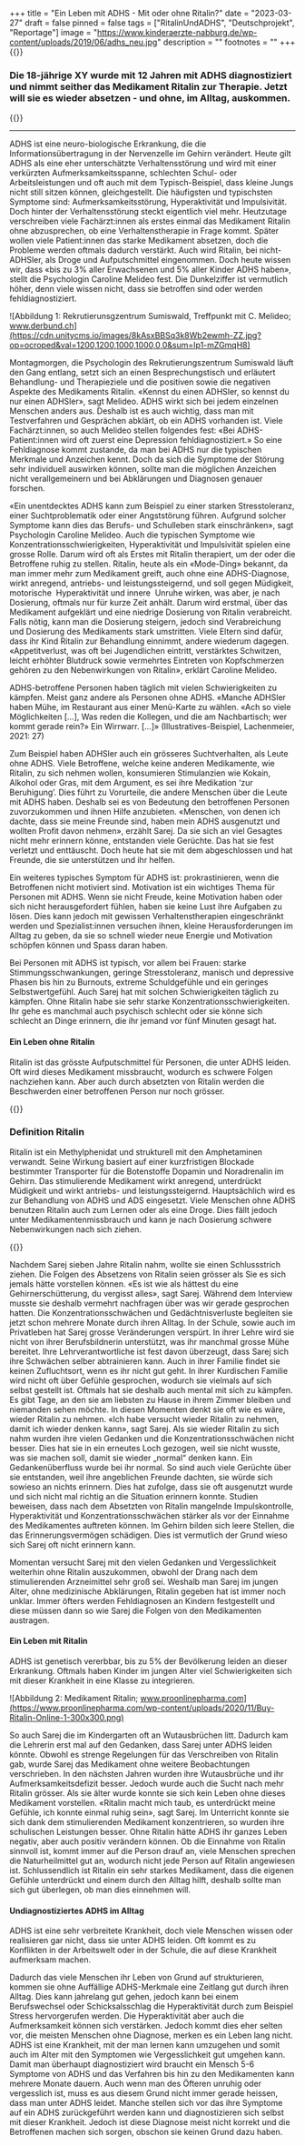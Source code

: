 +++
title = "Ein Leben mit ADHS - Mit oder ohne Ritalin?"
date = "2023-03-27"
draft = false
pinned = false
tags = ["RitalinUndADHS", "Deutschprojekt", "Reportage"]
image = "https://www.kinderaerzte-nabburg.de/wp-content/uploads/2019/06/adhs_neu.jpg"
description = ""
footnotes = ""
+++
{{<lead>}}

### Die 18-jährige XY wurde mit 12 Jahren mit ADHS diagnostiziert und nimmt seither das Medikament Ritalin zur Therapie. Jetzt will sie es wieder absetzen - und ohne, im Alltag, auskommen.

{{<lead>}}

<hr>

ADHS ist eine neuro-biologische Erkrankung, die die Informationsübertragung in der Nervenzelle im Gehirn verändert. Heute gilt ADHS als eine eher unterschätzte Verhaltensstörung und wird mit einer verkürzten Aufmerksamkeitsspanne, schlechten Schul- oder Arbeitsleistungen und oft auch mit dem Typisch-Beispiel, dass kleine Jungs nicht still sitzen können, gleichgestellt. Die häufigsten und typischsten Symptome sind: Aufmerksamkeitsstörung, Hyperaktivität und Impulsivität. Doch hinter der Verhaltensstörung steckt eigentlich viel mehr. Heutzutage verschreiben viele Fachärzt:innen als erstes einmal das Medikament Ritalin ohne abzusprechen, ob eine Verhaltenstherapie in Frage kommt. Später wollen viele Patient:innen das starke Medikament absetzen, doch die Probleme werden oftmals dadurch verstärkt. Auch wird Ritalin, bei nicht-ADHSler, als Droge und Aufputschmittel eingenommen. Doch heute wissen wir, dass «bis zu 3% aller Erwachsenen und 5% aller Kinder ADHS haben», stellt die Psychologin Caroline Melideo fest. Die Dunkelziffer ist vermutlich höher, denn viele wissen nicht, dass sie betroffen sind oder werden fehldiagnostiziert.

![Abbildung 1: Rekrutierunsgzentrum Sumiswald, Treffpunkt mit C. Melideo; www.derbund.ch](https://cdn.unitycms.io/images/8kAsxBBSq3k8Wb2ewmh-ZZ.jpg?op=ocroped&val=1200,1200,1000,1000,0,0&sum=Ip1-mZGmqH8)

Montagmorgen, die Psychologin des Rekrutierungszentrum Sumiswald läuft den Gang entlang, setzt sich an einen Besprechungstisch und erläutert Behandlung- und Therapieziele und die positiven sowie die negativen Aspekte des Medikaments Ritalin. «Kennst du einen ADHSler, so kennst du nur einen ADHSler», sagt Melideo. ADHS wirkt sich bei jedem einzelnen Menschen anders aus. Deshalb ist es auch wichtig, dass man mit Testverfahren und Gesprächen abklärt, ob ein ADHS vorhanden ist. Viele Fachärzt:innen, so auch Melideo stellen folgendes fest: «Bei ADHS-Patient:innen wird oft zuerst eine Depression fehldiagnostiziert.» So eine Fehldiagnose kommt zustande, da man bei ADHS nur die typischen Merkmale und Anzeichen kennt. Doch da sich die Symptome der Störung sehr individuell auswirken können, sollte man die möglichen Anzeichen nicht verallgemeinern und bei Abklärungen und Diagnosen genauer forschen.

«Ein unentdecktes ADHS kann zum Beispiel zu einer starken Stresstoleranz, einer Suchtproblematik oder einer Angststörung führen. Aufgrund solcher Symptome kann dies das Berufs- und Schulleben stark einschränken», sagt Psychologin Caroline Melideo. Auch die typischen Symptome wie Konzentrationsschwierigkeiten, Hyperaktivität und Impulsivität spielen eine grosse Rolle. Darum wird oft als Erstes mit Ritalin therapiert, um der oder die Betroffene ruhig zu stellen. Ritalin, heute als ein «Mode-Ding» bekannt, da man immer mehr zum Medikament greift, auch ohne eine ADHS-Diagnose, wirkt anregend, antriebs- und leistungssteigernd, und soll gegen Müdigkeit, motorische  Hyperaktivität und innere  Unruhe wirken, was aber, je nach Dosierung, oftmals nur für kurze Zeit anhält. Darum wird erstmal, über das Medikament aufgeklärt und eine niedrige Dosierung von Ritalin verabreicht. Falls nötig, kann man die Dosierung steigern, jedoch sind Verabreichung und Dosierung des Medikaments stark umstritten. Viele Eltern sind dafür, dass ihr Kind Ritalin zur Behandlung einnimmt, andere wiederum dagegen. «Appetitverlust, was oft bei Jugendlichen eintritt, verstärktes Schwitzen, leicht erhöhter Blutdruck sowie vermehrtes Eintreten von Kopfschmerzen gehören zu den Nebenwirkungen von Ritalin», erklärt Caroline Melideo.

ADHS-betroffene Personen haben täglich mit vielen Schwierigkeiten zu kämpfen. Meist ganz andere als Personen ohne ADHS. «Manche ADHSler haben Mühe, im Restaurant aus einer Menü-Karte zu wählen. «Ach so viele Möglichkeiten \[…], Was reden die Kollegen, und die am Nachbartisch; wer kommt gerade rein?» Ein Wirrwarr. \[…]» (Illustratives-Beispiel, Lachenmeier, 2021: 27)

Zum Beispiel haben ADHSler auch ein grösseres Suchtverhalten, als Leute ohne ADHS. Viele Betroffene, welche keine anderen Medikamente, wie Ritalin, zu sich nehmen wollen, konsumieren Stimulanzien wie Kokain, Alkohol oder Gras, mit dem Argument, es sei ihre Medikation ‘zur Beruhigung’. Dies führt zu Vorurteile, die andere Menschen über die Leute mit ADHS haben. Deshalb sei es von Bedeutung den betroffenen Personen zuvorzukommen und ihnen Hilfe anzubieten. «Menschen, von denen ich dachte, dass sie meine Freunde sind, haben mein ADHS ausgenutzt und wollten Profit davon nehmen», erzählt Sarej. Da sie sich an viel Gesagtes nicht mehr erinnern könne, entstanden viele Gerüchte. Das hat sie fest verletzt und enttäuscht. Doch heute hat sie mit dem abgeschlossen und hat Freunde, die sie unterstützen und ihr helfen.

Ein weiteres typisches Symptom für ADHS ist: prokrastinieren, wenn die Betroffenen nicht motiviert sind. Motivation ist ein wichtiges Thema für Personen mit ADHS. Wenn sie nicht Freude, keine Motivation haben oder sich nicht herausgefordert fühlen, haben sie keine Lust ihre Aufgaben zu lösen. Dies kann jedoch mit gewissen Verhaltenstherapien eingeschränkt werden und Spezialist:innen versuchen ihnen, kleine Herausforderungen im Alltag zu geben, da sie so schnell wieder neue Energie und Motivation schöpfen können und Spass daran haben.

Bei Personen mit ADHS ist typisch, vor allem bei Frauen: starke Stimmungsschwankungen, geringe Stresstoleranz, manisch und depressive Phasen bis hin zu Burnouts, extreme Schuldgefühle und ein geringes Selbstwertgefühl. Auch Sarej hat mit solchen Schwierigkeiten täglich zu kämpfen. Ohne Ritalin habe sie sehr starke Konzentrationsschwierigkeiten. Ihr gehe es manchmal auch psychisch schlecht oder sie könne sich schlecht an Dinge erinnern, die ihr jemand vor fünf Minuten gesagt hat.

#### Ein Leben ohne Ritalin

Ritalin ist das grösste Aufputschmittel für Personen, die unter ADHS leiden. Oft wird dieses Medikament missbraucht, wodurch es schwere Folgen nachziehen kann. Aber auch durch absetzten von Ritalin werden die Beschwerden einer betroffenen Person nur noch grösser.

{{<box>}}

### Definition Ritalin

Ritalin ist ein Methylphenidat und strukturell mit den Amphetaminen verwandt. Seine Wirkung basiert auf einer kurzfristigen Blockade bestimmter Transporter für die Botenstoffe Dopamin und Noradrenalin im Gehirn. Das stimulierende Medikament wirkt anregend, unterdrückt Müdigkeit und wirkt antriebs- und leistungssteigernd. Hauptsächlich wird es zur Behandlung von ADHS und ADS eingesetzt. Viele Menschen ohne ADHS benutzen Ritalin auch zum Lernen oder als eine Droge. Dies fällt jedoch unter Medikamentenmissbrauch und kann je nach Dosierung schwere Nebenwirkungen nach sich ziehen.

{{</box>}}

Nachdem Sarej sieben Jahre Ritalin nahm, wollte sie einen Schlussstrich ziehen. Die Folgen des Absetzens von Ritalin seien grösser als Sie es sich jemals hätte vorstellen können. «Es ist wie als hättest du eine Gehirnerschütterung, du vergisst alles», sagt Sarej. Während dem Interview musste sie deshalb vermehrt nachfragen über was wir gerade gesprochen hatten. Die Konzentrationsschwächen und Gedächtnisverluste begleiten sie jetzt schon mehrere Monate durch ihren Alltag. In der Schule, sowie auch im Privatleben hat Sarej grosse Veränderungen verspürt. In ihrer Lehre wird sie nicht von ihrer Berufsbildnerin unterstützt, was ihr manchmal grosse Mühe bereitet. Ihre Lehrverantwortliche ist fest davon überzeugt, dass Sarej sich ihre Schwächen selber abtrainieren kann. Auch in ihrer Familie findet sie keinen Zufluchtsort, wenn es ihr nicht gut geht. In ihrer Kurdischen Familie wird nicht oft über Gefühle gesprochen, wodurch sie vielmals auf sich selbst gestellt ist. Oftmals hat sie deshalb auch mental mit sich zu kämpfen. Es gibt Tage, an den sie am liebsten zu Hause in ihrem Zimmer bleiben und niemanden sehen möchte. In diesen Momenten denkt sie oft wie es wäre, wieder Ritalin zu nehmen. «Ich habe versucht wieder Ritalin zu nehmen, damit ich wieder denken kann», sagt Sarej. Als sie wieder Ritalin zu sich nahm wurden ihre vielen Gedanken und die Konzentrationsschwächen nicht besser. Dies hat sie in ein erneutes Loch gezogen, weil sie nicht wusste, was sie machen soll, damit sie wieder „normal“ denken kann. Ein Gedankenüberfluss wurde bei ihr normal. So sind auch viele Gerüchte über sie entstanden, weil ihre angeblichen Freunde dachten, sie würde sich sowieso an nichts erinnern. Dies hat zufolge, dass sie oft ausgenutzt wurde und sich nicht mal richtig an die Situation erinnern konnte. Studien beweisen, dass nach dem Absetzten von Ritalin mangelnde Impulskontrolle, Hyperaktivität und Konzentrationsschwächen stärker als vor der Einnahme des Medikamentes auftreten können. Im Gehirn bilden sich leere Stellen, die das Erinnerungsvermögen schädigen. Dies ist vermutlich der Grund wieso sich Sarej oft nicht erinnern kann.

Momentan versucht Sarej mit den vielen Gedanken und Vergesslichkeit weiterhin ohne Ritalin auszukommen, obwohl der Drang nach dem stimulierenden Arzneimittel sehr groß sei. Weshalb man Sarej im jungen Alter, ohne medizinische Abklärungen, Ritalin gegeben hat ist immer noch unklar. Immer öfters werden Fehldiagnosen an Kindern festgestellt und diese müssen dann so wie Sarej die Folgen von den Medikamenten austragen.

#### Ein Leben mit Ritalin

ADHS ist genetisch vererbbar, bis zu 5% der Bevölkerung leiden an dieser Erkrankung. Oftmals haben Kinder im jungen Alter viel Schwierigkeiten sich mit dieser Krankheit in eine Klasse zu integrieren. 

![Abbildung 2: Medikament Ritalin; www.proonlinepharma.com](https://www.proonlinepharma.com/wp-content/uploads/2020/11/Buy-Ritalin-Online-1-300x300.png)

So auch Sarej die im Kindergarten oft an Wutausbrüchen litt. Dadurch kam die Lehrerin erst mal auf den Gedanken, dass Sarej unter ADHS leiden könnte. Obwohl es strenge Regelungen für das Verschreiben von Ritalin gab, wurde Sarej das Medikament ohne weitere Beobachtungen verschrieben. In den nächsten Jahren wurden ihre Wutausbrüche und ihr Aufmerksamkeitsdefizit besser. Jedoch wurde auch die Sucht nach mehr Ritalin grösser. Als sie älter wurde konnte sie sich kein Leben ohne dieses Medikament vorstellen. «Ritalin macht mich taub, es unterdrückt meine Gefühle, ich konnte einmal ruhig sein», sagt Sarej. Im Unterricht konnte sie sich dank dem stimulierenden Medikament konzentrieren, so wurden ihre schulischen Leistungen besser. Ohne Ritalin hätte ADHS ihr ganzes Leben negativ, aber auch positiv verändern können. Ob die Einnahme von Ritalin sinnvoll ist, kommt immer auf die Person drauf an, viele Menschen sprechen die Naturheilmittel gut an, wodurch nicht jede Person auf Ritalin angewiesen ist. Schlussendlich ist Ritalin ein sehr starkes Medikament, dass die eigenen Gefühle unterdrückt und einem durch den Alltag hilft, deshalb sollte man sich gut überlegen, ob man dies einnehmen will.

#### Undiagnostiziertes ADHS im Alltag

ADHS ist eine sehr verbreitete Krankheit, doch viele Menschen wissen oder realisieren gar nicht, dass sie unter ADHS leiden. Oft kommt es zu Konflikten in der Arbeitswelt oder in der Schule, die auf diese Krankheit aufmerksam machen.

Dadurch das viele Menschen ihr Leben von Grund auf strukturieren, kommen sie ohne Auffällige ADHS-Merkmale eine Zeitlang gut durch ihren Alltag. Dies kann jahrelang gut gehen, jedoch kann bei einem Berufswechsel oder Schicksalsschlag die Hyperaktivität durch zum Beispiel Stress hervorgerufen werden. Die Hyperaktivität aber auch die Aufmerksamkeit können sich verstärken. Jedoch kommt dies eher selten vor, die meisten Menschen ohne Diagnose, merken es ein Leben lang nicht. ADHS ist eine Krankheit, mit der man lernen kann umzugehen und somit auch im Alter mit den Symptomen wie Vergesslichkeit gut umgehen kann. Damit man überhaupt diagnostiziert wird braucht ein Mensch 5-6 Symptome von ADHS und das Verfahren bis hin zu den Medikamenten kann mehrere Monate dauern. Auch wenn man des Öfteren unruhig oder vergesslich ist, muss es aus diesem Grund nicht immer gerade heissen, dass man unter ADHS leidet. Manche stellen sich vor das ihre Symptome auf ein ADHS zurückgeführt werden kann und diagnostizieren sich selbst mit dieser Krankheit. Jedoch ist diese Diagnose meist nicht korrekt und die Betroffenen machen sich sorgen, obschon sie keinen Grund dazu haben.